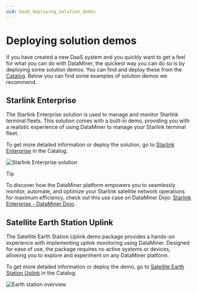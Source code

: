 ```yaml
---
uid: DaaS_deploying_solution_demos
---
```


# Deploying solution demos

If you have created a new DaaS system and you quickly want to get a feel for what you can do with DataMiner, the quickest way you can do so is by deploying some solution demos. You can find and deploy these from the [Catalog](xref:About_Catalog). Below you can find some examples of solution demos we recommend.

## Starlink Enterprise

The Starlink Enterprise solution is used to manage and monitor Starlink terminal fleets. This solution comes with a built-in demo, providing you with a realistic experience of using DataMiner to manage your Starlink terminal fleet.

To get more detailed information or deploy the solution, go to [Starlink Enterprise](https://catalog.dataminer.services/details/66a4c259-0fb1-4c27-aede-8bbd3a4925d0) in the Catalog.

![Starlink Enterprise solution](~/user-guide/images/Starlink_enterprise_overview.gif)

> [!TIP]
> To discover how the DataMiner platform empowers you to seamlessly monitor, automate, and optimize your Starlink satellite network operations for maximum efficiency, check out this use case on DataMiner Dojo: [Starlink Enterprise - DataMiner Dojo](https://community.dataminer.services/use-case/starlink-enterprise/).

## Satellite Earth Station Uplink

The Satellite Earth Station Uplink demo package provides a hands-on experience with implementing uplink monitoring using DataMiner. Designed for ease of use, the package requires no active systems or devices, allowing you to explore and experiment on any DataMiner platform.

To get more detailed information or deploy the demo, go to [Satellite Earth Station Uplink](https://catalog.dataminer.services/details/c8adec4a-e7be-47a4-b7a4-e574e0381fe6) in the Catalog.

![Earth station overview](~/user-guide/images/GroundStationOverview.gif)
